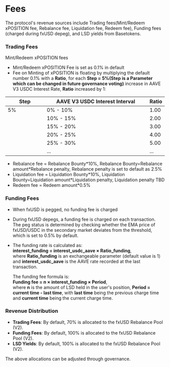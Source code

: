 # Fees

The protocol's revenue sources include Trading fees(Mint/Redeem xPOSITION fee, Rebalance fee, Liquidation fee, Redeem fee), Funding fees (charged during fxUSD depeg), and LSD yields from Basetokens.

### Trading Fees

Mint/Redeem xPOSITION fees

* Mint/Redeem xPOSITION Fee is set as 0.1% in default
* Fee on Minting of xPOSITION is floating by multiplying the default number 0.1% with a **Ratio**, for each **Step = 5%(Step is a Parameter which can be changed in future governance voting)** increase in AAVE V3 USDC Interest Rate, **Ratio** increased by 1:

<table><thead><tr><th width="164">Step</th><th width="506">AAVE V3 USDC Interest Interval</th><th>Ratio</th></tr></thead><tbody><tr><td>5%</td><td>0% - 10%</td><td>1.00</td></tr><tr><td></td><td>10% - 15%</td><td>2.00</td></tr><tr><td></td><td>15% - 20%</td><td>3.00</td></tr><tr><td></td><td>20% - 25%</td><td>4.00</td></tr><tr><td></td><td>25% - 30%</td><td>5.00</td></tr><tr><td></td><td>...</td><td>...</td></tr></tbody></table>

* Rebalance fee = Rebalance Bounty\*10%, Rebalance Bounty=Rebalance amount\*Rebalance penalty, Rebalance penalty is set to default as 2.5%
* Liquidation fee = Liquidation Bounty\*10%, Liquidation Bounty=Liquidation amount\*Liquidation penalty, Liquidation penalty TBD
* Redeem fee = Redeem amount\*0.5%

### Funding Fees

* When fxUSD is pegged, no funding fee is charged
* During fxUSD depegs, a funding fee is charged on each transaction. The peg status is determined by checking whether the EMA price of fxUSD/USDC in the secondary market deviates from the threshold, which is set to 0.5% by default.
*   The funding rate is calculated as:\
    **interest\_funding = interest\_usdc\_aave × Ratio\_funding**,\
    where **Ratio\_funding** is an exchangeable parameter (default value is 1) and **interest\_usdc\_aave** is the AAVE rate recorded at the last transaction.

    The funding fee formula is:\
    **Funding fee = n × interest\_funding × Period**,\
    where **n** is the amount of LSD held in the user's position, **Period = current time - last time**, with **last time** being the previous charge time and **current time** being the current charge time.

### Revenue Distribution

* **Trading Fees**: By default, 70% is allocated to the fxUSD Rebalance Pool (V2).
* **Funding Fees**: By default, 100% is allocated to the fxUSD Rebalance Pool (V2).
* **LSD Yields**: By default, 100% is allocated to the fxUSD Rebalance Pool (V2).

The above allocations can be adjusted through governance.



